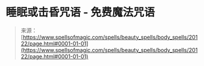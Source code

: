 <!--yml

category: 未分类

日期：2024年06月12日 19:02:40

-->

# 睡眠或击昏咒语 - 免费魔法咒语

> 来源：[https://www.spellsofmagic.com/spells/beauty_spells/body_spells/20122/page.html#0001-01-01](https://www.spellsofmagic.com/spells/beauty_spells/body_spells/20122/page.html#0001-01-01)
